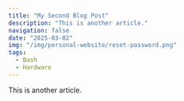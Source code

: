 ```yaml
---
title: "My Second Blog Post"
description: "This is another article."
navigation: false
date: "2025-03-02"
img: "/img/personal-website/reset-password.png"
tags:
  - Bash
  - Hardware
---
```


This is another article.
